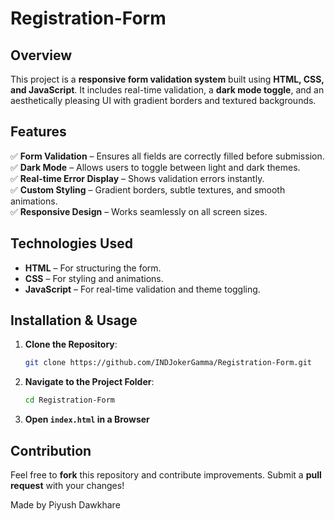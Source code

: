 # Registration-Form

## Overview
This project is a **responsive form validation system** built using **HTML, CSS, and JavaScript**. It includes real-time validation, a **dark mode toggle**, and an aesthetically pleasing UI with gradient borders and textured backgrounds.

## Features
✅ **Form Validation** – Ensures all fields are correctly filled before submission.  
✅ **Dark Mode** – Allows users to toggle between light and dark themes.  
✅ **Real-time Error Display** – Shows validation errors instantly.  
✅ **Custom Styling** – Gradient borders, subtle textures, and smooth animations.  
✅ **Responsive Design** – Works seamlessly on all screen sizes.  

## Technologies Used
- **HTML** – For structuring the form.
- **CSS** – For styling and animations.
- **JavaScript** – For real-time validation and theme toggling.

## Installation & Usage
1. **Clone the Repository**:
   ```bash
   git clone https://github.com/INDJokerGamma/Registration-Form.git
   ```
2. **Navigate to the Project Folder**:
   ```bash
   cd Registration-Form
   ```
3. **Open `index.html` in a Browser**

## Contribution
Feel free to **fork** this repository and contribute improvements. Submit a **pull request** with your changes!


Made by Piyush Dawkhare

